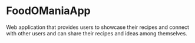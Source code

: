 # FoodOManiaApp
Web application that provides users to showcase their recipes and connect with other users and can share their recipes and ideas among themselves.
